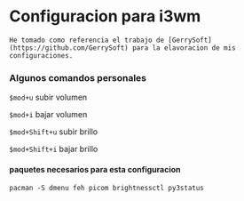 # Configuracion para i3wm

    He tomado como referencia el trabajo de [GerrySoft](https://github.com/GerrySoft) para la elavoracion de mis configuraciones.

### Algunos comandos personales

`$mod+u` 	subir volumen

`$mod+i`	bajar volumen

`$mod+Shift+u`	subir brillo

`$mod+Shift+i`	bajar brillo

#### paquetes necesarios para esta configuracion

`pacman -S dmenu feh picom brightnessctl py3status` 
